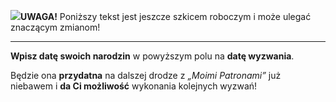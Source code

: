 <span class="challenge-success-status-icon-todo"><img class="svg-image" src="/files/resources/svg/cone-striped.svg" /></span>**UWAGA!** Poniższy tekst jest jeszcze szkicem roboczym i może ulegać znaczącym zmianom!

---
**Wpisz datę swoich narodzin** w powyższym polu na **datę wyzwania**.

Będzie ona **przydatna** na dalszej drodze z _„Moimi Patronami”_ już niebawem i **da Ci możliwość** wykonania kolejnych wyzwań!
